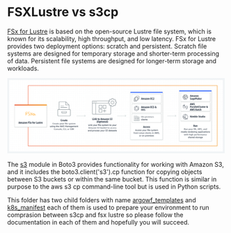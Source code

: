 # FSXLustre vs s3cp

[FSx for Lustre](https://aws.amazon.com/fsx/lustre/) is based on the open-source Lustre file system, which is known for its scalability, high throughput, and low latency. FSx for Lustre provides two deployment options: scratch and persistent. Scratch file systems are designed for temporary storage and shorter-term processing of data. Persistent file systems are designed for longer-term storage and workloads.

<img
  src="/FSXLustre_vs_s3cp/img/lustre.png"
  alt="ArgoWF stresstest tree"
  style="display: inline-block; margin: 0 auto; max-width: 500px">

The [s3](https://boto3.amazonaws.com/v1/documentation/api/latest/reference/services/s3/client/copy.html) module in Boto3 provides functionality for working with Amazon S3, and it includes the boto3.client('s3').cp function for copying objects between S3 buckets or within the same bucket. This function is similar in purpose to the aws s3 cp command-line tool but is used in Python scripts.

This folder has two child folders with name [argowf_templates](https://github.com/AndriySidliarskiy/AWSDevPlayground/tree/master/FSXLustre_vs_s3cp/argowf_templates) and [k8s_manifest](https://github.com/AndriySidliarskiy/AWSDevPlayground/tree/master/FSXLustre_vs_s3cp/k8s_manifests) each of them is used to prepare your environment to run comprasion between s3cp and fsx lustre so please follow the documentation in each of them and hopefully you will succeed.
